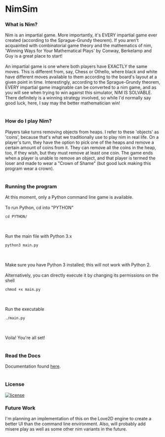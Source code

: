 # NimSim


### What is Nim?
Nim is an impartial game. More importantly, it's EVERY impartial game ever created (according to the Sprague-Grundy theorem). If you aren't acquainted with combinatorial game theory and the mathematics of nim, 'Winning Ways for Your Mathematical Plays' by Conway, Berkelamp and Guy is a great place to start! <br/> <br/>
An impartial game is one where both players have EXACTLY the same moves. This is different from, say, Chess or Othello, where black and white have different moves available to them according to the board's layout at a given point in time. Interestingly, according to the Sprague-Grundy theorem, EVERY impartial game imaginable can be converted to a nim game, and as you will see when trying to win against this simulator, NIM IS SOLVABLE. There definitely is a winning strategy involved, so while I'd normally say good luck, here, I say may the better mathematician win! <br/> <br/>

### How do I play Nim?
Players take turns removing objects from heaps. I refer to these 'objects' as 'coins', because that's what we traditionally use to play nim in real life. On a player's turn, they have the option to pick one of the heaps and remove a certain amount of coins from it. They can remove all the coins in the heap, too, if they wish, but they must remove at least one coin. The game ends when a player is unable to remove an object, and that player is termed the loser and made to wear a "Crown of Shame" (but good luck making this program wear a crown). <br/> <br/>

### Running the program
At this moment, only a Python command line game is available. <br/> <br/>
To run Python, cd into "PYTHON" <br/>
```
cd PYTHON/
```
<br/><br/> Run the main file with Python 3.x <br/>
```
python3 main.py
```
<br/><br/> Make sure you have Python 3 installed; this will not work with Python 2.
<br/><br/> Alternatively, you can directly execute it by changing its permissions on the shell <br/>
```
chmod +x main.py
```
<br/><br/> Run the executable <br/>
```
./main.py
```

<br/><br/> Voila! You're all set! <br/> <br/>

### Read the Docs
Documentation found [here](https://nimsim.readthedocs.io/en/latest/). <br/><br/> 

  
### License
[![license](https://img.shields.io/github/license/mashape/apistatus.svg?style=plastic)](https://github.com/TheNetAdmin/Makefile-Templates/blob/master/LICENSE)

### Future Work
I'm planning an implementation of this on the Love2D engine to create a better UI than the command line environment. Also, will probably add misere play as well as some other nim variants in the future.
